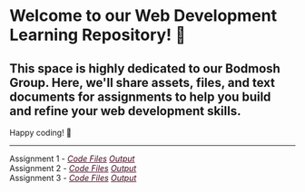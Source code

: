 # Welcome to our Web Development Learning Repository! 🚀

## This space is highly dedicated to our Bodmosh Group. Here, we'll share assets, files, and text documents for assignments to help you build and refine your web development skills.

Happy coding! 🎉

<hr>

<div>
  Assignment 1 - <a style="color: #450920;" href="https://github.com/icodervivek/bodmosh-webdev/tree/main/assignment_1"><i>Code Files</i></a>  <a style="color: #450920;" href="https://icodervivek.github.io/bodmosh-webdev/assignment_1/"><i>Output</i></a>
</div>
<div>
Assignment 2 - <a style="color: #450920;" href="https://github.com/icodervivek/bodmosh-webdev/tree/main/assignment_2"><i>Code Files</i></a>  <a style="color: #450920;" href="https://icodervivek.github.io/bodmosh-webdev/assignment_2/bhootlok"><i>Output</i></a> 
</div>
<div>
Assignment 3 - <a style="color: #450920;" href="https://github.com/icodervivek/bodmosh-webdev/tree/main/assignment_3"><i>Code Files</i></a>  <a style="color: #450920;" href="https://icodervivek.github.io/bodmosh-webdev/assignment_3/"><i>Output<i></a>
</div>
